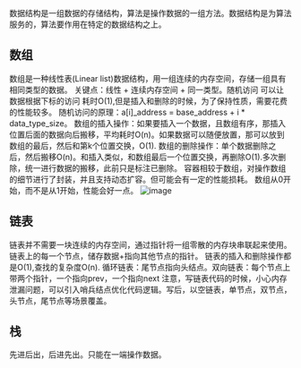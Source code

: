 数据结构是一组数据的存储结构，算法是操作数据的一组方法。数据结构是为算法服务的，算法要作用在特定的数据结构之上。
## 数组
数组是一种线性表(Linear list)数据结构，用一组连续的内存空间，存储一组具有相同类型的数据。
关键点：线性 + 连续内存空间 + 同一类型。随机访问 可以让数据根据下标的访问 耗时O(1),但是插入和删除的时候，为了保持性质，需要花费的性能较多。
随机访问的原理：a[i]_address = base_address + i * data_type_size。
数组的插入操作：如果要插入一个数据，且数组有序，那插入位置后面的数据向后搬移，平均耗时O(n)。如果数据可以随便放置，那可以放到数组的最后，然后和第k个位置交换，O(1).
数组的删除操作：单个数据删除之后，然后搬移O(n)。和插入类似，和数组最后一个位置交换，再删除O(1).多次删除，统一进行数据的搬移，此前只是标注已删除。
容器相较于数组，对操作数组的细节进行了封装，并且支持动态扩容。但可能会有一定的性能损耗。
数组从0开始，而不是从1开始，性能会好一点。
![image](https://github.com/ethan686/books/assets/73508499/51a52798-b234-406b-9d0d-c7a1dff35cdb)

## 链表
链表并不需要一块连续的内存空间，通过指针将一组零散的内存块串联起来使用。链表上的每一个节点，储存数据+指向其他节点的指针。
链表的插入和删除操作都是O(1),查找的复杂度O(n).
循环链表：尾节点指向头结点。双向链表：每个节点上带两个指针，一个指向prev，一个指向next
注意，写链表代码的时候，小心内存泄漏问题，可以引入哨兵结点优化代码逻辑。写后，以空链表，单节点，双节点，头节点，尾节点等场景覆盖。

## 栈
先进后出，后进先出。只能在一端操作数据。
